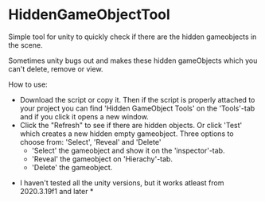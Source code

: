 # HiddenGameObjectTool
Simple tool for unity to quickly check if there are the hidden gameobjects in the scene. 

Sometimes unity bugs out and makes these hidden gameObjects which you can't delete, remove or view.


How to use:
- Download the script or copy it. Then if the script is properly attached to your project you can find 'Hidden GameObject Tools' on the 'Tools'-tab and if you click it opens a new window.
- Click the "Refresh" to see if there are hidden objects. Or click 'Test' which creates a new hidden empty gameobject.
Three options to choose from: 'Select', 'Reveal' and 'Delete'
  - 'Select' the gameobject and show it on the 'inspector'-tab.
  - 'Reveal' the gameobject on 'Hierachy'-tab.
  - 'Delete' the gameobject.


* I haven't tested all the unity versions, but it works atleast from 2020.3.19f1 and later *
